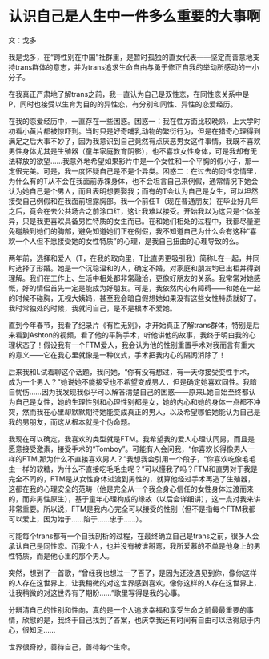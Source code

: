 # 认识自己是人生中一件多么重要的大事啊

文：戈多

我是戈多，在“跨性别在中国”社群里，是暂时孤独的直女代表——坚定而善意地支持trans群体的意志，并为trans追求生命自由与勇于修正自我的举动所感动的一小分子。 

在我真正严肃地了解trans之前，我一直认为自己是双性恋，在同性恋关系中是P，同时也接受以生育为目的的异性恋，有分别和同性、异性的恋爱经历。

在我的恋爱经历中，一直存在一些困惑。困惑一：我在性方面比较晚熟，上大学时初看小黄片都被惊吓到。当时只是好奇哺乳动物的繁衍行为，但是在猎奇心理得到满足之后大事不妙了，因为我意识到自己竟然有点厌恶男女这件事情，我既不喜欢男性身体尤其是生殖器（童年家庭教育阴影），也不喜欢女性身体，可是我却有无法释放的欲望……我意外地希望如果影片中是一个女性和一个平胸的假小子，那一定很完美。可是，我一度怀疑自己是不是个异类。困惑二：在过去的同性恋情里，为什么有的T从不会在我面前赤裸身体，也不会坦言自己来例假，通常情况下她会认为她自己是个男人，而且表明想要娶我；而有的T会认为自己是女生，可以坦然接受自己例假和在我面前坦露胸部。我一个前任T（现在普通朋友）在毕业好几年之后，竟会在去公共场合之前涂口红，这让我难以接受。开始我以为这只是个体差异，只是我更喜欢具备男性特质的女生而已。在和她们相处的过程中，我都尽量避免碰触到她们的胸部，避免知道她们正在例假，我不知道自己为什么会有这种“喜欢一个人但不愿接受她的女性特质”的心理，是我自己扭曲的心理导致的么。

两年前，选择和爱人（T，在我的取向里，T比直男更吸引我）简称L在一起，并同时选择了形婚。她是一个沉稳温和的人，确定不婚，对家庭和朋友均已出柜并得到理解。我们在工作上、生活中相处都非常融洽，更像好朋友的关系。我常常对她感慨，好的情侣首先一定是能成为好朋友。可是，我依然内心有障碍——和她在一起的时候不碰胸，无视大姨妈，甚至我会暗自假想她如果没有这些女性特质就好了。我时常独处的时候，我就问自己，是不是根本不爱她。

直到今年春节，我看了纪录片《有性无别》，才开始真正了解trans群体，特别是后来看到Ashton的视频，看了他的平胸手术，听他讲他的故事，我终于明白我的心理状态了！假设我有一个FTM爱人，我会认为他的性别重置手术对我而言有重大的意义——它在我心里就像是一种仪式，手术把我内心的隔阂消除了！

后来我和L试着聊这个话题，我问她，“你有没有想过，有一天你接受变性手术，成为一个男人？”她说她不能接受也不希望变成男人，但是确定她喜欢同性。我暗自忧伤……因为我发现我似乎可以解答清楚自己的困惑——原来L她自始至终都认为自己是女性，她的生理性别和心理性别都是女，她的内心和她的身体一点都不冲突，然而我在心里却默默期待她能变成真正的男人，以及希望哪怕她能认为自己是我的男朋友，而这从根本就是个伪命题。

我现在可以确定，我喜欢的类型就是FTM。我希望我的爱人心理认同男，而且是愿意接受激素，接受手术的“Tomboy”。可能有人会问我，“你喜欢长得像男人一样的FTM,那为什么不直接喜欢男人？”我想我会引用一个段子，“你喜欢吃像毛毛虫一样的软糖，为什么不直接吃毛毛虫呢？”可以懂我了吗？FTM和直男对于我是完全不同的，FTM是从女性身体过渡到男性的，就算他经过手术再造了生殖器，这都在我的心理安全的范畴（他是完全从一个我全身心信任的女性身体过渡而来的，而非男性原生），基于童年心理构成的缘故（以后会详细讲），这一点对我来讲非常重要。所以说，FTM是我内心完全可以接受的性别（但不是指每个FTM我都可以爱上，因为始于……陷于……忠于……）。

可能每个trans都有一个自我剖析的过程，在最终确立自己是trans之前，很多人会承认自己是同性恋。而我个人，也并没有被谁掰弯，我所爱慕的不单是他身上的男性特质，而是他心里的那个男人。

突然，想到了一首歌，“曾经我也想过一了百了，是因为还没遇见到你，像你这样的人存在这世界上，让我稍微的对这世界感到喜欢，像你这样的人存在这世界上，让我稍微的对这世界有了期盼……”歌里写得是我的心事。

分辨清自己的性别和性向，真的是一个人追求幸福和享受生命之前最最重要的事情，欣慰的是，我终于自己找到了答案，也庆幸我还有时间有自由可以活得忠于内心，很知足……

世界很奇妙，善待自己，善待每个生命。